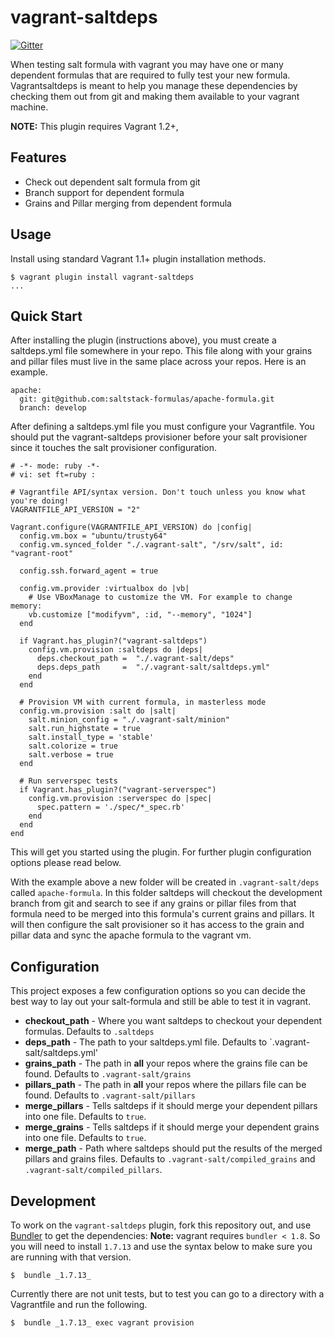 # vagrant-saltdeps
[![Gitter](https://badges.gitter.im/Join%20Chat.svg)](https://gitter.im/joshughes/vagrant-saltdeps?utm_source=badge&utm_medium=badge&utm_campaign=pr-badge)

When testing salt formula with vagrant you may have one or many dependent formulas that are required to fully test your new formula. Vagrantsaltdeps is meant to help you manage these dependencies by checking them out from git and making them available to your vagrant machine.

**NOTE:** This plugin requires Vagrant 1.2+,

## Features

* Check out dependent salt formula from git
* Branch support for dependent formula
* Grains and Pillar merging from dependent formula


## Usage

Install using standard Vagrant 1.1+ plugin installation methods.

```
$ vagrant plugin install vagrant-saltdeps
...
```


## Quick Start

After installing the plugin (instructions above), you must create a saltdeps.yml file somewhere in your repo. This file along with your grains and pillar files must live in the same place across your repos. Here is an example.

```
apache:
  git: git@github.com:saltstack-formulas/apache-formula.git
  branch: develop
```

After defining a saltdeps.yml file you must configure your Vagrantfile. You should put the vagrant-saltdeps provisioner before your salt provisioner since it touches the salt provisioner configuration.

```
# -*- mode: ruby -*-
# vi: set ft=ruby :

# Vagrantfile API/syntax version. Don't touch unless you know what you're doing!
VAGRANTFILE_API_VERSION = "2"

Vagrant.configure(VAGRANTFILE_API_VERSION) do |config|
  config.vm.box = "ubuntu/trusty64"
  config.vm.synced_folder "./.vagrant-salt", "/srv/salt", id: "vagrant-root"

  config.ssh.forward_agent = true

  config.vm.provider :virtualbox do |vb|
    # Use VBoxManage to customize the VM. For example to change memory:
    vb.customize ["modifyvm", :id, "--memory", "1024"]
  end

  if Vagrant.has_plugin?("vagrant-saltdeps")
    config.vm.provision :saltdeps do |deps|
      deps.checkout_path =  "./.vagrant-salt/deps"
      deps.deps_path     =  "./.vagrant-salt/saltdeps.yml"
    end
  end

  # Provision VM with current formula, in masterless mode
  config.vm.provision :salt do |salt|
    salt.minion_config = "./.vagrant-salt/minion"
    salt.run_highstate = true
    salt.install_type = 'stable'
    salt.colorize = true
    salt.verbose = true
  end

  # Run serverspec tests
  if Vagrant.has_plugin?("vagrant-serverspec")
    config.vm.provision :serverspec do |spec|
      spec.pattern = './spec/*_spec.rb'
    end
  end
end

```

This will get you started using the plugin. For further plugin configuration options please read below.

With the example above a new folder will be created in `.vagrant-salt/deps` called `apache-formula`. In this folder saltdeps will checkout the development branch from git and search to see if any grains or pillar files from that formula need to be merged into this formula's current grains and pillars. It will then configure the salt provisioner so it has access to the grain and pillar data and sync the apache formula to the vagrant vm.

## Configuration

This project exposes a few configuration options so you can decide the best way to lay out your salt-formula and still be able to test it in vagrant.

* **checkout_path** - Where you want saltdeps to checkout your dependent formulas. Defaults to `.saltdeps`
* **deps_path** - The path to your saltdeps.yml file. Defaults to `.vagrant-salt/saltdeps.yml'
* **grains_path** - The path in **all** your repos where the grains file can be found. Defaults to `.vagrant-salt/grains`
* **pillars_path** - The path in **all** your repos where the pillars file can be found. Defaults to `.vagrant-salt/pillars`
* **merge_pillars** - Tells saltdeps if it should merge your dependent pillars into one file. Defaults to `true`.
* **merge_grains** - Tells saltdeps if it should merge your dependent grains into one file. Defaults to `true`.
* **merge_path** - Path where saltdeps should put the results of the merged pillars and grains files. Defaults to `.vagrant-salt/compiled_grains` and `.vagrant-salt/compiled_pillars`.


## Development

To work on the `vagrant-saltdeps` plugin, fork this repository out, and use
[Bundler](http://gembundler.com) to get the dependencies: **Note:** vagrant requires `bundler < 1.8`. So you will need to install `1.7.13` and use the syntax below to make sure you are running with that version.

```
$  bundle _1.7.13_
```

Currently there are not unit tests, but to test you can go to a directory with a Vagrantfile and run the following.

```
$  bundle _1.7.13_ exec vagrant provision
```
